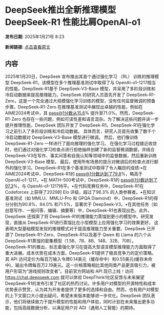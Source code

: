 # DeepSeek推出全新推理模型 DeepSeek-R1 性能比肩OpenAI-o1

**发布日期**: 2025年1月21号 8:23

**新闻链接**: [点击查看原文](https://www.aibase.com/zh/news/14865)

## 内容

2025年1月20日，DeepSeek 宣布推出其首个通过强化学习 （RL） 训练的推理模型 DeepSeek-R1，该模型在多个推理基准测试中取得了与 OpenAI-o1-1217相当的性能。DeepSeek-R1基于 DeepSeek-V3-Base 模型，并采用了多阶段训练和冷启动数据来提高推理能力。DeepSeek 的研究人员首先开发了 DeepSeek-R1-Zero，这是一个完全通过大规模强化学习训练的模型，没有任何监督微调的预备步骤。DeepSeek-R1-Zero 在推理基准测试中展现出卓越的性能，例如在 AIME2024考试中，其 pass@1分数从15.6% 提升至71.0%。然而，DeepSeek-R1-Zero 也存在一些问题，例如可读性差和语言混杂。为了解决这些问题并进一步提升推理性能，DeepSeek 团队开发了 DeepSeek-R1。DeepSeek-R1在强化学习之前引入了多阶段训练和冷启动数据。 具体而言，研究人员首先收集了数千个冷启动数据对 DeepSeek-V3-Base 模型进行微调。 然后，他们像训练 DeepSeek-R1-Zero 一样进行了面向推理的强化学习。 在强化学习过程接近收敛时，他们通过对强化学习检查点进行拒绝抽样创建了新的监督微调数据，并结合 DeepSeek-V3在写作、事实问答和自我认知等领域中的监督数据，然后重新训练 DeepSeek-V3-Base 模型。 最后，使用所有场景的提示对微调后的检查点进行额外的强化学习。DeepSeek-R1在多个基准测试中取得了令人瞩目的成绩:•在 AIME2024考试中，DeepSeek-R1的 pass@1分数达到了79.8%，略高于 OpenAI-o1-1217。•在 MATH-500考试中，DeepSeek-R1的 pass@1分数达到了97.3%，与 OpenAI-o1-1217持平。•在代码竞赛任务中，DeepSeek-R1在 Codeforces 上获得了2029的 Elo 评级，超过了96.3% 的人类参赛者。•在知识基准测试（如 MMLU、MMLU-Pro 和 GPQA Diamond）中，DeepSeek-R1的得分分别为90.8%、84.0% 和71.5%，显著优于 DeepSeek-V3。•在其他任务（如创意写作、一般问答、编辑、摘要等）中，DeepSeek-R1也表现出色。此外，DeepSeek 还探索了将 DeepSeek-R1的推理能力蒸馏到更小的模型中。研究发现，直接从 DeepSeek-R1进行蒸馏比在小型模型上应用强化学习的效果更好。 这表明大型基础模型发现的推理模式对于提高推理能力至关重要。DeepSeek 已开源了 DeepSeek-R1-Zero、DeepSeek-R1以及基于 Qwen 和 Llama 的六个从 DeepSeek-R1蒸馏的密集模型（1.5B、7B、8B、14B、32B、70B）。 DeepSeek-R1的推出，标志着强化学习在提高大型语言模型推理能力方面取得了重大进展。成本优势在成本方面，DeepSeek-R1提供了极具竞争力的定价策略。其 API 访问定价为每百万输入令牌0.14美元（缓存命中）和0.55美元(缓存未命中)，输出令牌每百万2.19美元。这一价格策略相比其他同类产品更具吸引力，被用户形容为“游戏规则改变者”。目前官方网站和 API 现已上线！访问 https://chat.deepseek.com 就可以体验 DeepThink!社区反馈与未来展望DeepSeek-R1的发布引发了社区的热烈讨论。许多用户对模型的开源特性和成本优势表示赞赏，认为其为开发者提供了更多的选择和自由。然而，也有用户对模型的上下文窗口大小提出疑问，希望未来版本能够进一步优化。DeepSeek 团队表示，他们将继续致力于提升模型的性能和用户体验，同时计划在未来推出更多功能，包括高级数据分析，以满足用户对 AGI（通用人工智能）的期待。
